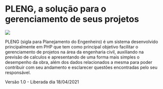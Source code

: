 # PLENG, a solução para o gerenciamento de seus projetos

 ![](pleng/pleng/web/assets/img/logo.svg)
 
PLENG (sigla para Planejamento do Engenheiro) é um sistema desenvolvido principalmente em PHP que tem como principal objetivo facilitar o gerenciamento de projetos na área da engenharia civil, auxiliando na previsão de calculos e apresentando de uma forma mais simples o desempenho da obra, além dos dados relacionados a mesma para poder contribuir com seu andamento e esclarecer questões encontradas pelo seu responsável.

Versão 1.0 - Liberada dia 18/04/2021
